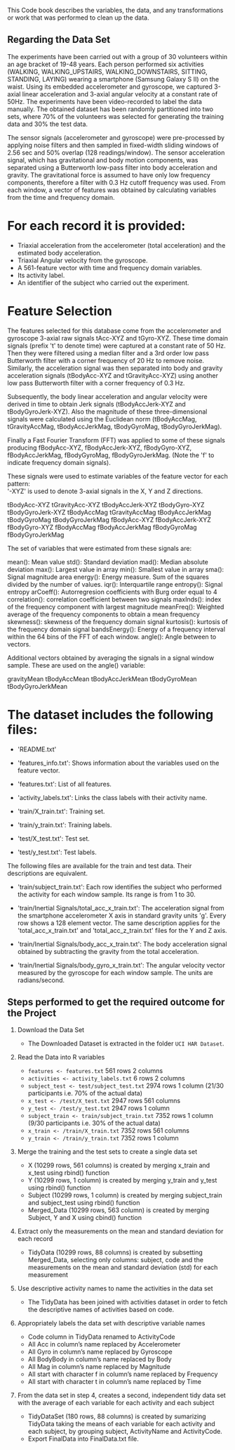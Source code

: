 This Code book describes the variables, the data, and any transformations or work that was performed to clean up the data.

## Regarding the Data Set
The experiments have been carried out with a group of 30 volunteers within an age bracket of 19-48 years. Each person performed six activities (WALKING, WALKING_UPSTAIRS, WALKING_DOWNSTAIRS, SITTING, STANDING, LAYING) wearing a smartphone (Samsung Galaxy S II) on the waist. Using its embedded accelerometer and gyroscope, we captured 3-axial linear acceleration and 3-axial angular velocity at a constant rate of 50Hz. The experiments have been video-recorded to label the data manually. The obtained dataset has been randomly partitioned into two sets, where 70% of the volunteers was selected for generating the training data and 30% the test data. 

The sensor signals (accelerometer and gyroscope) were pre-processed by applying noise filters and then sampled in fixed-width sliding windows of 2.56 sec and 50% overlap (128 readings/window). The sensor acceleration signal, which has gravitational and body motion components, was separated using a Butterworth low-pass filter into body acceleration and gravity. The gravitational force is assumed to have only low frequency components, therefore a filter with 0.3 Hz cutoff frequency was used. From each window, a vector of features was obtained by calculating variables from the time and frequency domain.

**For each record it is provided:**
======================================

- Triaxial acceleration from the accelerometer (total acceleration) and the estimated body acceleration.
- Triaxial Angular velocity from the gyroscope. 
- A 561-feature vector with time and frequency domain variables. 
- Its activity label. 
- An identifier of the subject who carried out the experiment.

**Feature Selection** 
=================

The features selected for this database come from the accelerometer and gyroscope 3-axial raw signals tAcc-XYZ and tGyro-XYZ. These time domain signals (prefix 't' to denote time) were captured at a constant rate of 50 Hz. Then they were filtered using a median filter and a 3rd order low pass Butterworth filter with a corner frequency of 20 Hz to remove noise. Similarly, the acceleration signal was then separated into body and gravity acceleration signals (tBodyAcc-XYZ and tGravityAcc-XYZ) using another low pass Butterworth filter with a corner frequency of 0.3 Hz. 

Subsequently, the body linear acceleration and angular velocity were derived in time to obtain Jerk signals (tBodyAccJerk-XYZ and tBodyGyroJerk-XYZ). Also the magnitude of these three-dimensional signals were calculated using the Euclidean norm (tBodyAccMag, tGravityAccMag, tBodyAccJerkMag, tBodyGyroMag, tBodyGyroJerkMag). 

Finally a Fast Fourier Transform (FFT) was applied to some of these signals producing fBodyAcc-XYZ, fBodyAccJerk-XYZ, fBodyGyro-XYZ, fBodyAccJerkMag, fBodyGyroMag, fBodyGyroJerkMag. (Note the 'f' to indicate frequency domain signals). 

These signals were used to estimate variables of the feature vector for each pattern:  
'-XYZ' is used to denote 3-axial signals in the X, Y and Z directions.

tBodyAcc-XYZ
tGravityAcc-XYZ
tBodyAccJerk-XYZ
tBodyGyro-XYZ
tBodyGyroJerk-XYZ
tBodyAccMag
tGravityAccMag
tBodyAccJerkMag
tBodyGyroMag
tBodyGyroJerkMag
fBodyAcc-XYZ
fBodyAccJerk-XYZ
fBodyGyro-XYZ
fBodyAccMag
fBodyAccJerkMag
fBodyGyroMag
fBodyGyroJerkMag

The set of variables that were estimated from these signals are: 

mean(): Mean value
std(): Standard deviation
mad(): Median absolute deviation 
max(): Largest value in array
min(): Smallest value in array
sma(): Signal magnitude area
energy(): Energy measure. Sum of the squares divided by the number of values. 
iqr(): Interquartile range 
entropy(): Signal entropy
arCoeff(): Autorregresion coefficients with Burg order equal to 4
correlation(): correlation coefficient between two signals
maxInds(): index of the frequency component with largest magnitude
meanFreq(): Weighted average of the frequency components to obtain a mean frequency
skewness(): skewness of the frequency domain signal 
kurtosis(): kurtosis of the frequency domain signal 
bandsEnergy(): Energy of a frequency interval within the 64 bins of the FFT of each window.
angle(): Angle between to vectors.

Additional vectors obtained by averaging the signals in a signal window sample. These are used on the angle() variable:

gravityMean
tBodyAccMean
tBodyAccJerkMean
tBodyGyroMean
tBodyGyroJerkMean

The dataset includes the following files:
=========================================

- 'README.txt'

- 'features_info.txt': Shows information about the variables used on the feature vector.

- 'features.txt': List of all features.

- 'activity_labels.txt': Links the class labels with their activity name.

- 'train/X_train.txt': Training set.

- 'train/y_train.txt': Training labels.

- 'test/X_test.txt': Test set.

- 'test/y_test.txt': Test labels.

The following files are available for the train and test data. Their descriptions are equivalent. 

- 'train/subject_train.txt': Each row identifies the subject who performed the activity for each window sample. Its range is from 1 to 30. 

- 'train/Inertial Signals/total_acc_x_train.txt': The acceleration signal from the smartphone accelerometer X axis in standard gravity units 'g'. Every row shows a 128 element vector. The same description applies for the 'total_acc_x_train.txt' and 'total_acc_z_train.txt' files for the Y and Z axis. 

- 'train/Inertial Signals/body_acc_x_train.txt': The body acceleration signal obtained by subtracting the gravity from the total acceleration. 

- 'train/Inertial Signals/body_gyro_x_train.txt': The angular velocity vector measured by the gyroscope for each window sample. The units are radians/second. 

## Steps performed to get the required outcome for the Project
1. Download the Data Set
   - The Downloaded Dataset is extracted in the folder `UCI HAR Dataset`.
2. Read the Data into R variables
   - `features <- features.txt` 561 rows 2 columns
   - `activities <- activity_labels.txt` 6 rows 2 columns
   - `subject_test <- test/subject_test.txt` 2974 rows 1 column (21/30 participants i.e. 70% of the actual data)
   - `x_test <- /test/X_test.txt` 2947 rows 561 columns
   - `y_test <- /test/y_test.txt` 2947 rows 1 column
   - `subject_train <- train/subject_train.txt` 7352 rows 1 column (9/30 participants i.e. 30% of the actual data)
   - `x_train <- /train/X_train.txt` 7352 rows 561 columns
   - `y_train <- /train/y_train.txt` 7352 rows 1 column

3. Merge the training and the test sets to create a single data set
   - X (10299 rows, 561 columns) is created by merging x_train and x_test using rbind() function
   - Y (10299 rows, 1 column) is created by merging y_train and y_test using rbind() function
   - Subject (10299 rows, 1 column) is created by merging subject_train and subject_test using rbind() function
   - Merged_Data (10299 rows, 563 column) is created by merging Subject, Y and X using cbind() function

4. Extract only the measurements on the mean and standard deviation for each record
   - TidyData (10299 rows, 88 columns) is created by subsetting Merged_Data, selecting only columns: subject, code and the measurements on the mean and standard deviation (std) for each measurement

5. Use descriptive activity names to name the activities in the data set
   - The TidyData has been joined with activities dataset in order to fetch the descriptive names of activities based on code.

6. Appropriately labels the data set with descriptive variable names
   - Code column in TidyData renamed to ActivityCode
   - All Acc in column’s name replaced by Accelerometer
   - All Gyro in column’s name replaced by Gyroscope
   - All BodyBody in column’s name replaced by Body
   - All Mag in column’s name replaced by Magnitude
   - All start with character f in column’s name replaced by Frequency
   - All start with character t in column’s name replaced by Time

7. From the data set in step 4, creates a second, independent tidy data set with the average of each variable for each activity and each subject
   - TidyDataSet (180 rows, 88 columns) is created by sumarizing TidyData taking the means of each variable for each activity and each subject, by grouping subject, ActivityName and ActivityCode.
   - Export FinalData into FinalData.txt file.
